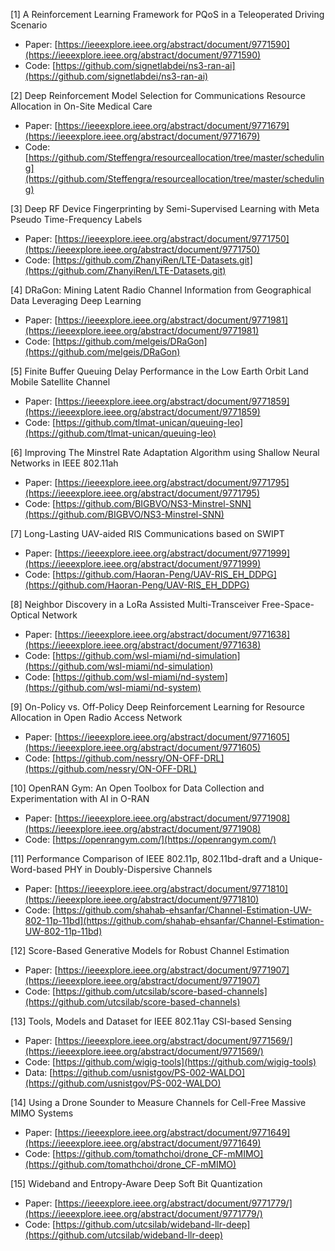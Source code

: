[1] A Reinforcement Learning Framework for PQoS in a Teleoperated Driving Scenario
* Paper: [https://ieeexplore.ieee.org/abstract/document/9771590](https://ieeexplore.ieee.org/abstract/document/9771590)
* Code: [https://github.com/signetlabdei/ns3-ran-ai](https://github.com/signetlabdei/ns3-ran-ai)

[2] Deep Reinforcement Model Selection for Communications Resource Allocation in On-Site Medical Care
* Paper: [https://ieeexplore.ieee.org/abstract/document/9771679](https://ieeexplore.ieee.org/abstract/document/9771679)
* Code: [https://github.com/Steffengra/resourceallocation/tree/master/scheduling](https://github.com/Steffengra/resourceallocation/tree/master/scheduling)

[3] Deep RF Device Fingerprinting by Semi-Supervised Learning with Meta Pseudo Time-Frequency Labels
* Paper: [https://ieeexplore.ieee.org/abstract/document/9771750](https://ieeexplore.ieee.org/abstract/document/9771750)
* Code: [https://github.com/ZhanyiRen/LTE-Datasets.git](https://github.com/ZhanyiRen/LTE-Datasets.git)

[4] DRaGon: Mining Latent Radio Channel Information from Geographical Data Leveraging Deep Learning
* Paper: [https://ieeexplore.ieee.org/abstract/document/9771981](https://ieeexplore.ieee.org/abstract/document/9771981)
* Code: [https://github.com/melgeis/DRaGon](https://github.com/melgeis/DRaGon)

[5] Finite Buffer Queuing Delay Performance in the Low Earth Orbit Land Mobile Satellite Channel
* Paper: [https://ieeexplore.ieee.org/abstract/document/9771859](https://ieeexplore.ieee.org/abstract/document/9771859)
* Code: [https://github.com/tlmat-unican/queuing-leo](https://github.com/tlmat-unican/queuing-leo)

[6] Improving The Minstrel Rate Adaptation Algorithm using Shallow Neural Networks in IEEE 802.11ah
* Paper: [https://ieeexplore.ieee.org/abstract/document/9771795](https://ieeexplore.ieee.org/abstract/document/9771795)
* Code: [https://github.com/BIGBVO/NS3-Minstrel-SNN](https://github.com/BIGBVO/NS3-Minstrel-SNN)

[7] Long-Lasting UAV-aided RIS Communications based on SWIPT
* Paper: [https://ieeexplore.ieee.org/abstract/document/9771999](https://ieeexplore.ieee.org/abstract/document/9771999)
* Code: [https://github.com/Haoran-Peng/UAV-RIS_EH_DDPG](https://github.com/Haoran-Peng/UAV-RIS_EH_DDPG)

[8] Neighbor Discovery in a LoRa Assisted Multi-Transceiver Free-Space-Optical Network
* Paper: [https://ieeexplore.ieee.org/abstract/document/9771638](https://ieeexplore.ieee.org/abstract/document/9771638)
* Code: [https://github.com/wsl-miami/nd-simulation](https://github.com/wsl-miami/nd-simulation)
* Code: [https://github.com/wsl-miami/nd-system](https://github.com/wsl-miami/nd-system)

[9] On-Policy vs. Off-Policy Deep Reinforcement Learning for Resource Allocation in Open Radio Access Network
* Paper: [https://ieeexplore.ieee.org/abstract/document/9771605](https://ieeexplore.ieee.org/abstract/document/9771605)
* Code: [https://github.com/nessry/ON-OFF-DRL](https://github.com/nessry/ON-OFF-DRL)

[10] OpenRAN Gym: An Open Toolbox for Data Collection and Experimentation with AI in O-RAN
* Paper: [https://ieeexplore.ieee.org/abstract/document/9771908](https://ieeexplore.ieee.org/abstract/document/9771908)
* Code: [https://openrangym.com/](https://openrangym.com/)

[11] Performance Comparison of IEEE 802.11p, 802.11bd-draft and a Unique-Word-based PHY in Doubly-Dispersive Channels
* Paper: [https://ieeexplore.ieee.org/abstract/document/9771810](https://ieeexplore.ieee.org/abstract/document/9771810)
* Code: [https://github.com/shahab-ehsanfar/Channel-Estimation-UW-802-11p-11bd](https://github.com/shahab-ehsanfar/Channel-Estimation-UW-802-11p-11bd)

[12] Score-Based Generative Models for Robust Channel Estimation
* Paper: [https://ieeexplore.ieee.org/abstract/document/9771907](https://ieeexplore.ieee.org/abstract/document/9771907)
* Code: [https://github.com/utcsilab/score-based-channels](https://github.com/utcsilab/score-based-channels)

[13] Tools, Models and Dataset for IEEE 802.11ay CSI-based Sensing
* Paper: [https://ieeexplore.ieee.org/abstract/document/9771569/](https://ieeexplore.ieee.org/abstract/document/9771569/)
* Code: [https://github.com/wigig-tools](https://github.com/wigig-tools)
* Data: [https://github.com/usnistgov/PS-002-WALDO](https://github.com/usnistgov/PS-002-WALDO)

[14] Using a Drone Sounder to Measure Channels for Cell-Free Massive MIMO Systems
* Paper: [https://ieeexplore.ieee.org/abstract/document/9771649](https://ieeexplore.ieee.org/abstract/document/9771649)
* Code: [https://github.com/tomathchoi/drone_CF-mMIMO](https://github.com/tomathchoi/drone_CF-mMIMO)

[15] Wideband and Entropy-Aware Deep Soft Bit Quantization
* Paper: [https://ieeexplore.ieee.org/abstract/document/9771779/](https://ieeexplore.ieee.org/abstract/document/9771779/)
* Code: [https://github.com/utcsilab/wideband-llr-deep](https://github.com/utcsilab/wideband-llr-deep)